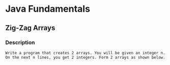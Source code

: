 # Java Fundamentals

## Zig-Zag Arrays

### Description
    Write a program that creates 2 arrays. You will be given an integer n.
    On the next n lines, you get 2 integers. Form 2 arrays as shown below.
